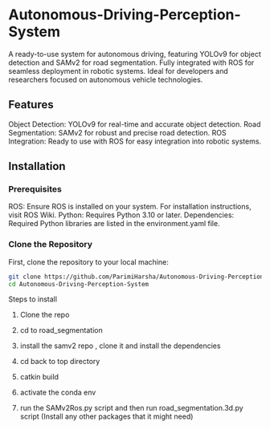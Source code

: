 # Autonomous-Driving-Perception-System
A ready-to-use system for autonomous driving, featuring YOLOv9 for object detection and SAMv2 for road segmentation. Fully integrated with ROS for seamless deployment in robotic systems. Ideal for developers and researchers focused on autonomous vehicle technologies.

## Features

Object Detection: YOLOv9 for real-time and accurate object detection.
Road Segmentation: SAMv2 for robust and precise road detection.
ROS Integration: Ready to use with ROS for easy integration into robotic systems.

## Installation

### Prerequisites

ROS: Ensure ROS is installed on your system. For installation instructions, visit ROS Wiki.
Python: Requires Python 3.10 or later.
Dependencies: Required Python libraries are listed in the environment.yaml file.

### Clone the Repository
First, clone the repository to your local machine:

```bash
git clone https://github.com/ParimiHarsha/Autonomous-Driving-Perception-System.git
cd Autonomous-Driving-Perception-System
```



Steps to install

1. Clone the repo

2. cd to road_segmentation

3. install the samv2 repo , clone it and install the dependencies

4. cd back to top directory

5. catkin build

6. activate the conda env

7. run the SAMv2Ros.py script and then run road_segmentation.3d.py script (Install any other packages that it might need)

